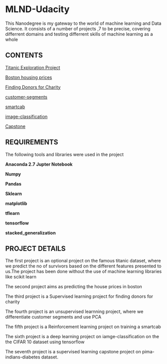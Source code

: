 # MLND-Udacity
This Nanodegree is my gateway to the world of machine learning and Data Science.
It consists of a number of projects ,7 to be precise, covering differrent domains and testing differrent skills of machine learning as a whole

## CONTENTS

[Titanic Exploration Project](https://github.com/Nick7hill/MLND-Udacity/blob/master/titanic-exploration/titanic-survival.ipynb)

[Boston housing prices](https://github.com/Nick7hill/MLND-Udacity/blob/master/boston-housing/boston_housing.ipynb)

[Finding Donors for Charity](https://github.com/Nick7hill/MLND-Udacity/blob/master/finding-donors/finding-donors.ipynb)

[customer-segments](https://github.com/Nick7hill/MLND-Udacity/blob/master/customer-segments/customer-segments.ipynb)

[smartcab](https://github.com/Nick7hill/MLND-Udacity/blob/master/smart-cab/smartcab.ipynb)

[image-classification](https://github.com/Nick7hill/MLND-Udacity/blob/master/image-classification/image_classification.ipynb)

[Capstone](https://github.com/Nick7hill/MLND-Udacity/blob/master/capstone/pima-indians-diabetes.ipynb)

## REQUIREMENTS

The following tools and libraries were used in the project

__Anaconda 2.7 Jupter Notebook__

__Numpy__

__Pandas__

__Sklearn__

__matplotlib__

__tflearn__

__tensorflow__

__stacked_generalization__

## PROJECT DETAILS

The first project is an optional project on the famous titanic dataset, where we predict the no of survivors based on the different features presented to us.The project has been done without the use of machine learning libraries like scikit learn

The second project aims as predicting the house prices in boston 

The third project is a Supervised learning project for finding donors for charity

The fourth project is an unsupervised learnning project, where we differentiate customer segments and use PCA

The fifth project is a Reinforcement learning project on training a smartcab

The sixth project is a deep learning project on iamge-classification on the the CIFAR 10 dataset using tensorflow

The seventh project is a supervised learning capstone project on pima-indians-diabetes dataset.
